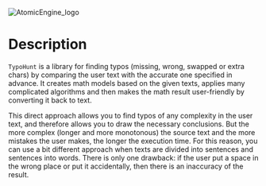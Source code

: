 
![AtomicEngine_logo](https://github.com/gosha-titov/AtomicEngine/assets/108375163/b0e28de9-5627-4b42-9d03-51f6b08ae5ee)

# Description

`TypoHunt` is a library for finding typos (missing, wrong, swapped or extra chars) by comparing the user text with the accurate one specified in advance.
It creates math models based on the given texts, applies many complicated algorithms and then makes the math result user-friendly by converting it back to text. 

This direct approach allows you to find typos of any complexity in the user text, and therefore allows you to draw the necessary conclusions.
But the more complex (longer and more monotonous) the source text and the more mistakes the user makes, the longer the execution time.
For this reason, you can use a bit different approach when texts are divided into sentences and sentences into words.
There is only one drawback: if the user put a space in the wrong place or put it accidentally, then there is an inaccuracy of the result.
